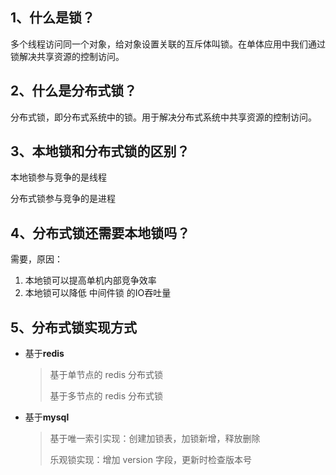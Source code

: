 ## 1、什么是锁？

多个线程访问同一个对象，给对象设置关联的互斥体叫锁。在单体应用中我们通过锁解决共享资源的控制访问。

## 2、什么是分布式锁？

分布式锁，即分布式系统中的锁。用于解决分布式系统中共享资源的控制访问。

## 3、本地锁和分布式锁的区别？

本地锁参与竞争的是线程

分布式锁参与竞争的是进程

## 4、分布式锁还需要本地锁吗？

需要，原因：

1. 本地锁可以提高单机内部竞争效率
2. 本地锁可以降低 中间件锁 的IO吞吐量

## 5、分布式锁实现方式

- 基于**redis**

  > 基于单节点的 redis 分布式锁
  >
  > 基于多节点的 redis 分布式锁

- 基于**mysql**

  > 基于唯一索引实现：创建加锁表，加锁新增，释放删除
  >
  > 乐观锁实现：增加 version 字段，更新时检查版本号

  
